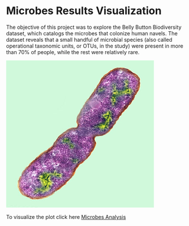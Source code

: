 # Microbes Results Visualization

The objective of this project was to explore the Belly Button Biodiversity dataset, which catalogs the microbes that colonize human navels.
The dataset reveals that a small handful of microbial species (also called operational taxonomic units, or OTUs, in the study) were present in more than 70% of people, while the rest were relatively rare.

![PlotlyVisualization](Images/bacteria.jpg)

To visualize the plot click here [Microbes Analysis](https://mlara73.github.io/Microbes-Web-Visualization/)





